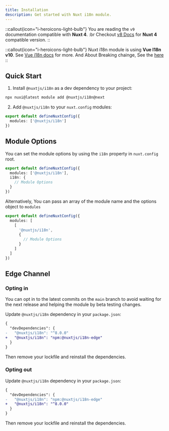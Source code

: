 ```yaml
---
title: Installation
description: Get started with Nuxt i18n module.
---
```


::callout{icon="i-heroicons-light-bulb"}
You are reading the `v9` documentation compatible with **Nuxt 4**. :br Checkout [v8 Docs](/docs/getting-started) for **Nuxt 4** compatible version.
::

::callout{icon="i-heroicons-light-bulb"}
Nuxt i18n module is using **Vue I18n v10**. See [Vue i18n docs](https://vue-i18n.intlify.dev/) for more.
And About Breaking chainge, See the [here](https://vue-i18n.intlify.dev/guide/migration/breaking10.html)
::

## Quick Start

1. Install `@nuxtjs/i18n` as a dev dependency to your project:
```bash
npx nuxi@latest module add @nuxtjs/i18n@next
```

2. Add `@nuxtjs/i18n` to your `nuxt.config` modules:

```ts [nuxt.config.ts]
export default defineNuxtConfig({
  modules: ['@nuxtjs/i18n']
})
```

## Module Options

You can set the module options by using the `i18n` property in `nuxt.config` root.

```ts [nuxt.config.ts]
export default defineNuxtConfig({
  modules: ['@nuxtjs/i18n'],
  i18n: {
    // Module Options
  }
})
```

Alternatively, You can pass an array of the module name and the options object to `modules`

```ts [nuxt.config.ts]
export default defineNuxtConfig({
  modules: [
    [
      '@nuxtjs/i18n',
      {
        // Module Options
      }
    ]
  ]
})
```

## Edge Channel

### Opting in

You can opt in to the latest commits on the `main` branch to avoid waiting for the next release and helping the module by beta testing changes.

Update `@nuxtjs/i18n` dependency in your `package.json`:

```diff [package.json]
{
  "devDependencies": {
-   "@nuxtjs/i18n": "^8.0.0"
+   "@nuxtjs/i18n": "npm:@nuxtjs/i18n-edge"
  }
}
```

Then remove your lockfile and reinstall the dependencies.

### Opting out

Update `@nuxtjs/i18n` dependency in your `package.json`:

```diff [package.json]
{
  "devDependencies": {
-   "@nuxtjs/i18n": "npm:@nuxtjs/i18n-edge"
+   "@nuxtjs/i18n": "^8.0.0"
  }
}
```

Then remove your lockfile and reinstall the dependencies.

